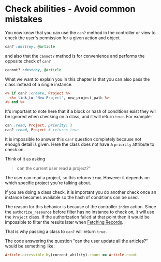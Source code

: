 # Check abilities - Avoid common mistakes

You now know that you can use the `can?` method in the controller or view to check the user's permission for a given action and object.

```ruby
can? :destroy, @article
```

and also that the `cannot?` method is for convenience and performs the opposite check of `can?`

```ruby
cannot? :destroy, @article
```

What we want to explain you in this chapter is that you can also pass the class instead of a single instance:

```rhtml
<% if can? :create, Project %>
  <%= link_to "New Project", new_project_path %>
<% end %>
```

It's important to note here that if a block or hash of conditions exist they will be ignored when checking on a class, and it will return `true`. For example:

```ruby
can :read, Project, priority: 3
can? :read, Project # returns true
```

It is impossible to answer this `can?` question completely because not enough detail is given. Here the class does not have a `priority` attribute to check on.

Think of it as asking

> can the current user read **a** project?"

The user can read a project, so this returns `true`. However it depends on which specific project you're talking about. 

If you are doing a class check, it is important you do another check once an instance becomes available so the hash of conditions can be used.

The reason for this behavior is because of the controller `index` action. Since the `authorize_resource` before filter has no instance to check on, it will use the `Project` class. If the authorization failed at that point then it would be impossible to filter the results later when [Fetching Records](./fetching_records.md).

That is why passing a class to `can?` will return `true`.

The code answering the question "can the user update all the articles?" would be something like:

```ruby
Article.accessible_by(current_ability).count == Article.count
```
